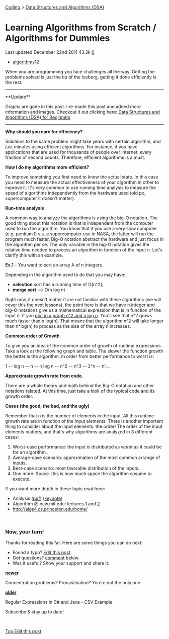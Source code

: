 



<a href="/categories/coding/" class="category-link">Coding</a> &gt; <a href="/categories/coding/data-structures-and-algorithms-dsa/" class="category-link">Data Structures and Algorithms (DSA)</a>

Learning Algorithms from Scratch / Algorithms for Dummies
=========================================================

<span title="Last time this post was updated"> Last updated December 22nd 2011 </span> <span class="m-x-2" title="Pageviews"> 43.3k </span> <span class="m-x-2" title="Click to go to the comments section"> [ <span class="disqus-comment-count" data-disqus-url="https://adrianmejia.com/learning-algorithms-from-scratch-algorithms-for-dummies/">0</span>](#disqus_thread) </span>

-   <a href="/tags/algorithms/" class="tag-list-link">algorithms</a><span class="tag-list-count">12</span>

When you are programming you face challenges all the way. Getting the problems solved is just the tip of the iceberg, getting it done efficiently is the rest.

<span id="more"></span>

------------------------------------------------------------------------

\*\*Update\*\*

Graphs are gone in this post. I re-made this post and added more information and images. Checkout it out clicking here: [Data Structures and Algorithms (DSA) for Beginners](/blog/2018/04/04/how-you-can-change-the-world-learning-data-structures-algorithms-free-online-course-tutorial/)

------------------------------------------------------------------------

**Why should you care for efficiency?**

Solutions to the same problem might take years with certain algorithm, and just minutes using efficient algorithms. For instance, if you have applications that are used for thousands of people over internet, every fraction of second counts. Therefore, efficient algorithms is a must.

**How I do my algorithms more efficient?**

To improve something you first need to know the actual state. In this case you need to measure the actual effectiveness of your algorithm in other to improve it. It's very common to use running time analysis to measure the speed of algorithms independently from the hardware used (old pc, supercomputer it doesn't matter). 

**Run-time analysis**

A common way to analyze the algorithms is using the big-O notation. The good thing about this notation is that is independent from the computer used to run the algorithm. You know that if you use a very slow computer (e.g. pentium I) v.s. a supercomputer use in NASA, the latter will run the program much faster. Big-O notation abstract the hardware and just focus in the algorithm per se. The only variable in the big-O notation gives the relative time needed to process an algorithm in function of the input n. Let's clarify this with an example.

**Ex.1** - You want to sort an array A of n integers. 

Depending in the algorithm used to do that you may have:

-   **selection** sort has a running time of O(n^2);
-   **merge sort** --&gt; O(n log n)

Right now, it doesn't matter if are not familiar with these algorithms (we will cover this the next lessons), the point here is that we have n integer and big-O notations give us a mathematical expression that is in function of the input n. If you [<span class="s1">plot in a graph n^2 and n log n</span>](http://fooplot.com/index.php?&type0=0&type1=0&type2=0&type3=0&type4=0&y0=x%5E2&y1=x*log%28x%29&y2=&y3=&y4=&r0=&r1=&r2=&r3=&r4=&px0=&px1=&px2=&px3=&px4=&py0=&py1=&py2=&py3=&py4=&smin0=0&smin1=0&smin2=0&smin3=0&smin4=0&smax0=2pi&smax1=2pi&smax2=2pi&smax3=2pi&smax4=2pi&thetamin0=0&thetamin1=0&thetamin2=0&thetamin3=0&thetamin4=0&thetamax0=2pi&thetamax1=2pi&thetamax2=2pi&thetamax3=2pi&thetamax4=2pi&ipw=0&ixmin=-5&ixmax=5&iymin=-3&iymax=3&igx=1&igy=1&igl=1&igs=0&iax=1&ila=1&xmin=-5&xmax=5&ymin=-3&ymax=3). You'll see that n^2 grows much faster than n log(n). That means that the algorithm n^2 will take longer than n\*log(n) to process as the size of the array n increases.

**Common order of Growth**

To give you an idea of the common order of growth of runtime expressions. Take a look at the following graph and table. The slower the function growth the better is the algorithm. In order from better performance to worst is:

1 -- log n -- n -- n log n -- n^2 -- n^3 -- 2^n -- n! ...

**Approximate growth rate from code.**

There are a whole theory and math behind the Big-O notation and other notations related. At this time, just take a look of the typical code and its growth order.

**Cases (the good, the bad, and the ugly)**

Remember that n is the number of elements in the input. All this runtime growth rate are in function of the input elements. There is another important thing to consider about the input elements: the order! The order of the input elements matters, and that's why algorithms are analyzed in 3 different cases:

1.  Worst-case performance: the input is distributed as worst as it could be for an algorithm.   
2.  Average-case scenario: approximation of the most common arrange of inputs.
3.  Best-case scenario: most favorable distribution of the inputs.
4.  One more: Space. this is how much space the algorithm cosume to execute. 

If you want more depth in these topic read here: 

-   Analysis ([pdf](http://gcu.googlecode.com/files/02Analysis.pdf)) ([keynote](http://gcu.googlecode.com/files/02Analysis.key.zip))
-   Algorithm @ ocw.mit.edu: lectures [1](http://ocw.mit.edu/courses/electrical-engineering-and-computer-science/6-046j-introduction-to-algorithms-sma-5503-fall-2005/video-lectures/lecture-1-administrivia-introduction-analysis-of-algorithms-insertion-sort-mergesort) and [2](http://ocw.mit.edu/courses/electrical-engineering-and-computer-science/6-046j-introduction-to-algorithms-sma-5503-fall-2005/video-lectures/lecture-2-asymptotic-notation-recurrences-substitution-master-method)
-   http://algs4.cs.princeton.edu/home/

 

### Now, your turn!

Thanks for reading this far. Here are some things you can do next:

-   Found a typo? [Edit this post](https://github.com/amejiarosario/amejiarosario.github.io/edit/source/source/_posts/2011-12-22-learning-algorithms-from-scratch-algorithms-for-dummies.md).
-   Got questions? [comment](#comments-section) below.
-   Was it useful? Show your support and share it.



<a href="/concentration-problems-procastination-youre-not-the-only-one/" class="article-nav-newer"><strong><em></em> newer</strong></a>

Concentration problems? Procastination? You're not the only one.

<a href="/regular-expressions-in-c-and-java-csv-example/" class="article-nav-older"><strong>older <em></em></strong></a>

Regular Expressions in C\# and Java - CSV Example

Subscribe & stay up to date!

 









[<span id="back-to-top" title="Go back to the top of this page"> Top </span>](#) <a href="#" class="p-x-3" title="Improve this post"><em></em> Edit this post</a>


